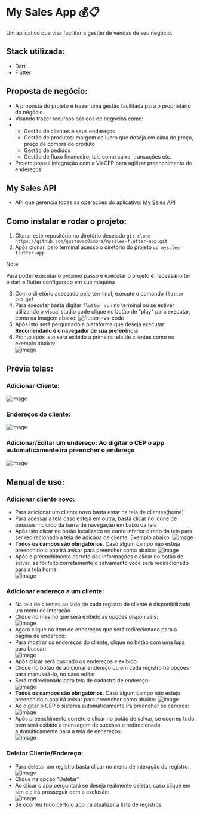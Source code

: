 # My Sales App 💰📋

Um aplicativo que visa facilitar a gestão de vendas de seu negócio.

## Stack utilizada:
- Dart
- Flutter

## Proposta de negócio:
- A proposta do projeto é trazer uma gestão facilitada para o proprietário do négócio.
- Visando trazer recursos básicos de negócios como:
- - Gestão de clientes e seus endereços
  - Gestão de produtos: margem de lucro que deseja em cima do preço, preço de compra do produto
  - Gestão de pedidos
  - Gestão de fluxo financeiro, tais como caixa, transações etc.
- Projeto possui integração com a ViaCEP para agilizar preenchimento de endereços.

## My Sales API
- API que gerencia todas as operações do aplicativo: [My Sales API](https://github.com/gustavoc0imbra/mysales-api)

## Como instalar e rodar o projeto:
1. Clonar este repositório no diretório desejado `git clone https://github.com/gustavoc0imbra/mysales-flutter-app.git`
2. Após clonar, pelo terminal acesso o diretório do projeto `cd mysales-flutter-app`
> [!NOTE]
> Para poder executar o próximo passo e executar o projeto é necessário ter o dart e flutter configurado em sua máquina  
3. Com o diretório acessado pelo terminal, execute o comando `flutter pub get`
4. Para executar basta digitar `flutter run` no terminal ou se estiver utilizando o visual studio code clique no botão de "play" para executar, como na imagem abaixo:
![flutter--vs-code](https://github.com/user-attachments/assets/37ef04f5-2385-4ff1-a5ef-6997e2566325)
5. Após isto será perguntado a plataforma que deseja executar: **Recomendado é o navegador de sua preferência**
6. Pronto após isto será exibido a primeira tela de clientes como no exemplo abaixo:  
![image](https://github.com/user-attachments/assets/9a98113d-b6e0-4a2d-8813-523d319d9269)

## Prévia telas:
### Adicionar Cliente:
![image](https://github.com/user-attachments/assets/71cebbde-5abf-4d54-95b4-f2d5e8e0c397)

### Endereços do cliente:
![image](https://github.com/user-attachments/assets/516e20ba-9b5f-439d-9f9e-afd78c18fe7f)

### Adicionar/Editar um endereço: Ao digitar o CEP o app automaticamente irá preencher o endereço
![image](https://github.com/user-attachments/assets/875abadc-4806-4ffc-9c30-ef04c17ea325)

## Manual de uso:
### Adicionar cliente novo:
- Para adicionar um cliente novo basta estar na tela de clientes(home)
- Para acessar a tela caso esteja em outra, basta clicar no ícone de pessoas incluído da barra de navegação em baixo da tela
- Após isto clicar no botão localizado no canto inferior direito da tela para ser redirecionado à tela de adiçãoa de cliente. Exemplo abaixo:
  ![image](https://github.com/user-attachments/assets/ea6b20ea-a5da-411a-a218-7b9b6e52e52a)
- **Todos os campos são obrigatórios**. Caso algum campo não esteja preenchido o app irá avisar para preencher como abaixo:
  ![image](https://github.com/user-attachments/assets/7da7a96e-971f-4c35-a674-816a168628f0)
- Após o preenchimento correto das informações e clicar no botão de salvar, se foi feito corretamente o salvamento você será redirecionado para a tela home:  
  ![image](https://github.com/user-attachments/assets/d8f80568-2cdc-4344-965e-5da083ab7a94)

### Adicionar endereço a um cliente:
- Na tela de clientes ao lado de cada registro de cliente é disponibilizado um menu de interação
- Clique no mesmo que será exibido as opções disponíveis:  
  ![image](https://github.com/user-attachments/assets/626519ed-db45-4b91-b86f-6a4c459d7823)
- Agora clique no item de endereços que será redirecionado para a página de endereço:
- Para mostrar os endereços do cliente, clique no botão com uma lupa para buscar:  
  ![image](https://github.com/user-attachments/assets/8b223c31-c5a6-4dde-a3db-198d1756b18c)
- Após clicar será buscado os endereços e exibido
- Clique no botão de adicionar endereço ou em cada registro há opções para manuseá-lo, no caso editar
- Será redirecionado para tela de cadastro de endereço:  
  ![image](https://github.com/user-attachments/assets/3ec05f7c-14bb-4071-ab5d-f89de7b7c876)
- **Todos os campos são obrigatórios**. Caso algum campo não esteja preenchido o app irá avisar para preencher como abaixo:
  ![image](https://github.com/user-attachments/assets/7df2b517-9c2f-4ef6-b395-12bc5d85bd58)
- Ao digitar o CEP o sistema automaticamente irá preencher os campos:  
  ![image](https://github.com/user-attachments/assets/e679540b-9103-4715-9300-bb397860b1b0)
- Após preenchimento correto e clicar no botão de salvar, se ocorreu tudo bem será exibido a mensagem de sucesso e redirecionado automáticamente para a tela de endereços:  
  ![image](https://github.com/user-attachments/assets/2ba7fd79-bab8-406f-b202-c11b13fd50f0)

### Deletar Cliente/Endereço:
- Para deletar um registro basta clicar no menu de interação do registro:  
  ![image](https://github.com/user-attachments/assets/cbfded68-2424-46be-9c1a-262ca53eb248)
- Clique na opção "Deletar"
- Ao clicar o app perguntará se deseja realmente deletar, caso clique em sim ele irá prosseguir com a exclusão:  
  ![image](https://github.com/user-attachments/assets/992b6c85-05f0-4ecd-8d33-0da0db0bc8cb)
- Se ocorreu tudo certo o app irá atualizar a lista de registros.
